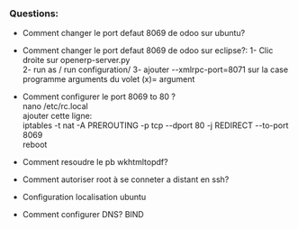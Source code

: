 ### Questions:    
- Comment changer le port defaut 8069 de odoo sur ubuntu?
- Comment changer le port defaut 8069 de odoo sur eclipse?:
1- Clic droite sur openerp-server.py  
2- run as / run configuration/
3- ajouter --xmlrpc-port=8071 sur la case programme arguments du volet (x)= argument


- Comment configurer le port 8069 to 80 ?   
nano /etc/rc.local    
ajouter cette ligne:    
iptables -t nat -A PREROUTING -p tcp --dport 80 -j REDIRECT --to-port 8069    
reboot    

- Comment resoudre le pb wkhtmltopdf?
- Comment autoriser root à se conneter a distant en ssh?
- Configuration localisation ubuntu
- Comment configurer DNS? BIND


